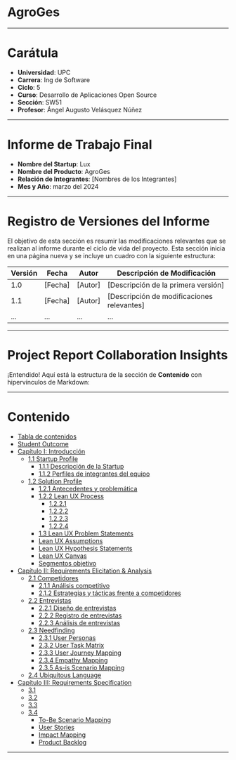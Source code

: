 # AgroGes
---

# Carátula
- **Universidad**: UPC
- **Carrera**: Ing de Software
- **Ciclo**: 5
- **Curso**: Desarrollo de Aplicaciones Open Source
- **Sección**: SW51
- **Profesor**: Ángel Augusto Velásquez Núñez

---

# Informe de Trabajo Final
- **Nombre del Startup**: Lux
- **Nombre del Producto**: AgroGes
- **Relación de Integrantes**: [Nombres de los Integrantes]
- **Mes y Año**: marzo del 2024

---

# Registro de Versiones del Informe
El objetivo de esta sección es resumir las modificaciones relevantes que se realizan al informe durante el ciclo de vida del proyecto. Esta sección inicia en una página nueva y se incluye un cuadro con la siguiente estructura:

| **Versión** | **Fecha** | **Autor** | **Descripción de Modificación** |
|-------------|-----------|-----------|---------------------------------|
| 1.0         | [Fecha]   | [Autor]   | [Descripción de la primera versión] |
| 1.1         | [Fecha]   | [Autor]   | [Descripción de modificaciones relevantes] |
| ...         | ...       | ...       | ...                             |

---
# Project Report Collaboration Insights 

¡Entendido! Aquí está la estructura de la sección de **Contenido** con hipervínculos de Markdown:

---

# Contenido
- [Tabla de contenidos](#tabla-de-contenidos)
- [Student Outcome](#student-outcome)
- [Capítulo I: Introducción](#capítulo-i-introducción)
    - [1.1 Startup Profile](#11-startup-profile)
        - [1.1.1 Descripción de la Startup](#111-descripción-de-la-startup)
        - [1.1.2 Perfiles de integrantes del equipo](#112-perfiles-de-integrantes-del-equipo)
    - [1.2 Solution Profile](#12-solution-profile)
        - [1.2.1 Antecedentes y problemática](#121-antecedentes-y-problemática)
        - [1.2.2 Lean UX Process](#122-lean-ux-process)
            - [1.2.2.1](#1221)
            - [1.2.2.2](#1222)
            - [1.2.2.3](#1223)
            - [1.2.2.4](#1224)
        - [1.3 Lean UX Problem Statements](#13-lean-ux-problem-statements)
        - [Lean UX Assumptions](#lean-ux-assumptions)
        - [Lean UX Hypothesis Statements](#lean-ux-hypothesis-statements)
        - [Lean UX Canvas](#lean-ux-canvas)
        - [Segmentos objetivo](#segmentos-objetivo)
- [Capítulo II: Requirements Elicitation & Analysis](#capítulo-ii-requirements-elicitation--analysis)
    - [2.1 Competidores](#21-competidores)
        - [2.1.1 Análisis competitivo](#211-análisis-competitivo)
        - [2.1.2 Estrategias y tácticas frente a competidores](#212-estrategias-y-tácticas-frente-a-competidores)
    - [2.2 Entrevistas](#22-entrevistas)
        - [2.2.1 Diseño de entrevistas](#221-diseño-de-entrevistas)
        - [2.2.2 Registro de entrevistas](#222-registro-de-entrevistas)
        - [2.2.3 Análisis de entrevistas](#223-análisis-de-entrevistas)
    - [2.3 Needfinding](#23-needfinding)
        - [2.3.1 User Personas](#231-user-personas)
        - [2.3.2 User Task Matrix](#232-user-task-matrix)
        - [2.3.3 User Journey Mapping](#233-user-journey-mapping)
        - [2.3.4 Empathy Mapping](#234-empathy-mapping)
        - [2.3.5 As-is Scenario Mapping](#235-as-is-scenario-mapping)
    - [2.4 Ubiquitous Language](#24-ubiquitous-language)
- [Capítulo III: Requirements Specification](#capítulo-iii-requirements-specification)
    - [3.1](#31)
    - [3.2](#32)
    - [3.3](#33)
    - [3.4](#34)
        - [To-Be Scenario Mapping](#to-be-scenario-mapping)
        - [User Stories](#user-stories)
        - [Impact Mapping](#impact-mapping)
        - [Product Backlog](#product-backlog)

---



